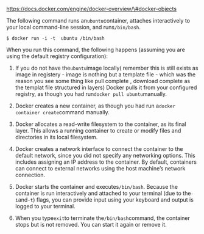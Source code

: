https://docs.docker.com/engine/docker-overview/\#docker-objects

The following command runs an`ubuntu`container, attaches interactively to your local command-line session, and runs`/bin/bash`.

```
$ docker run -i -t  ubuntu /bin/bash
```

When you run this command, the following happens \(assuming you are using the default registry configuration\):

1. If you do not have the`ubuntu`image locally\( remember this is still exists as image in registery - image is nothing but a template file - which was the reason you see some thing like pull complete , download complete as the templat file structured in layers\) Docker pulls it from your configured registry, as though you had run`docker pull ubuntu`manually.

2. Docker creates a new container, as though you had run a`docker container create`command manually.

3. Docker allocates a read-write filesystem to the container, as its final layer. This allows a running container to create or modify files and directories in its local filesystem.

4. Docker creates a network interface to connect the container to the default network, since you did not specify any networking options. This includes assigning an IP address to the container. By default, containers can connect to external networks using the host machine’s network connection.

5. Docker starts the container and executes`/bin/bash`. Because the container is run interactively and attached to your terminal \(due to the`-i`and`-t`\) flags, you can provide input using your keyboard and output is logged to your terminal.

6. When you type`exit`to terminate the`/bin/bash`command, the container stops but is not removed. You can start it again or remove it.



